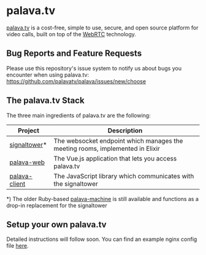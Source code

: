 # palava.tv

[palava.tv](https://palava.tv) is a cost-free, simple to use, secure, and open source platform for video calls, built on top of the [WebRTC](https://webrtc.org/) technology.

## Bug Reports and Feature Requests

Please use this repository's issue system to notify us about bugs you encounter when using palava.tv: https://github.com/palavatv/palava/issues/new/choose

## The palava.tv Stack

The three main ingredients of palava.tv are the following:

Project | Description
--------|------------
[signaltower](https://github.com/palavatv/signaltower)* | The websocket endpoint which manages the meeting rooms, implemented in Elixir
[palava-web](https://github.com/palavatv/palava-web) | The Vue.js application that lets you access palava.tv
[palava-client](https://github.com/palavatv/palava-client) | The JavaScript library which communicates with the signaltower

*) The older Ruby-based [palava-machine](https://github.com/palavatv/palava-machine) is still available and functions as a drop-in replacement for the signaltower

## Setup your own palava.tv

Detailed instructions will follow soon. You can find an example nginx config file [here](https://github.com/palavatv/palava/blob/master/config/nginx/palava).
